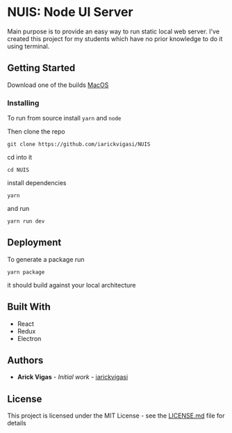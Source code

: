 # NUIS: Node UI Server

Main purpose is to provide an easy way to run static local web server. 
I've created this project for my students which have no prior knowledge to do it using terminal. 

## Getting Started

Download one of the builds 
[MacOS](https://github.com/iarickvigasi/NUIS/releases/download/v0.1.1/NUIS-0.1.1.dmg)

### Installing

To run from source 
install `yarn` and `node`

Then clone the repo
```
git clone https://github.com/iarickvigasi/NUIS
```

cd into it
```
cd NUIS
```

install dependencies 
```
yarn
```

and run 
```
yarn run dev
```

## Deployment

To generate a package run 
```
yarn package
```
it should build against your local architecture

## Built With

* React
* Redux
* Electron

## Authors

* **Arick Vigas** - *Initial work* - [iarickvigasi](https://github.com/iarickvigasi)

## License

This project is licensed under the MIT License - see the [LICENSE.md](LICENSE.md) file for details

